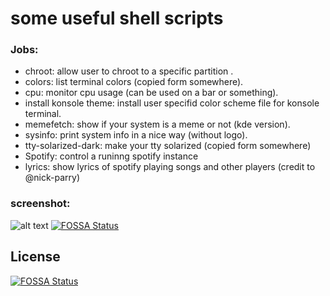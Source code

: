 # some useful shell scripts 

### Jobs:

- chroot: allow user to chroot to a specific partition .
- colors: list terminal colors (copied form somewhere).
- cpu: monitor cpu usage (can be used on a bar or something).
- install konsole theme: install user specifid color scheme file for konsole terminal.
- memefetch: show if your system is a meme or not (kde version).
- sysinfo: print system info in a nice way (without logo).
- tty-solarized-dark: make your tty solarized (copied form somewhere)
- Spotify: control a runinng spotify instance 
- lyrics: show lyrics of spotify playing songs and other players (credit to @nick-parry)

### screenshot:

![alt text](https://raw.githubusercontent.com/Madkita/Scripts/master/Screenshot_20180104_080620.png)
[![FOSSA Status](https://app.fossa.io/api/projects/git%2Bgithub.com%2FBlacksuan19%2FScripts.svg?type=shield)](https://app.fossa.io/projects/git%2Bgithub.com%2FBlacksuan19%2FScripts?ref=badge_shield)


## License
[![FOSSA Status](https://app.fossa.io/api/projects/git%2Bgithub.com%2FBlacksuan19%2FScripts.svg?type=large)](https://app.fossa.io/projects/git%2Bgithub.com%2FBlacksuan19%2FScripts?ref=badge_large)
